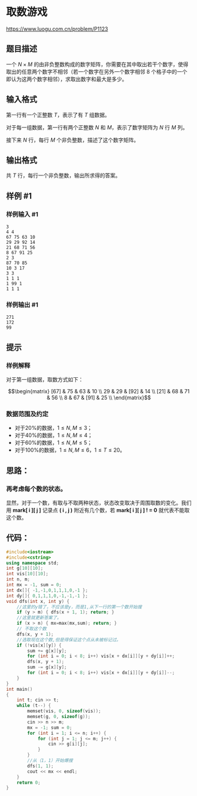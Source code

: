 # 取数游戏

https://www.luogu.com.cn/problem/P1123

## 题目描述

一个 $N\times M$ 的由非负整数构成的数字矩阵，你需要在其中取出若干个数字，使得取出的任意两个数字不相邻（若一个数字在另外一个数字相邻 $8$ 个格子中的一个即认为这两个数字相邻），求取出数字和最大是多少。

## 输入格式

第一行有一个正整数 $T$，表示了有 $T$ 组数据。

对于每一组数据，第一行有两个正整数 $N$ 和 $M$，表示了数字矩阵为 $N$ 行 $M$ 列。

接下来 $N$ 行，每行 $M$ 个非负整数，描述了这个数字矩阵。

## 输出格式

共 $T$ 行，每行一个非负整数，输出所求得的答案。

## 样例 #1

### 样例输入 #1

```
3
4 4
67 75 63 10
29 29 92 14
21 68 71 56
8 67 91 25
2 3
87 70 85
10 3 17
3 3
1 1 1
1 99 1
1 1 1
```

### 样例输出 #1

```
271
172
99
```

## 提示

### 样例解释

对于第一组数据，取数方式如下：

$$\begin{matrix}
[67] & 75 & 63 & 10 \\
29 & 29 & [92] & 14 \\
[21] & 68 & 71 & 56 \\
8 & 67 & [91] & 25 \\
\end{matrix}$$


### 数据范围及约定

- 对于$20\%$的数据，$1\le N, M \le 3$；
- 对于$40\%$的数据，$1\le N, M\le 4$；
- 对于$60\%$的数据，$1\le N, M\le 5$；
- 对于$100\%$的数据，$1\le N, M\le 6$，$1\le T\le 20$。





## 思路：

### **再考虑每个数的状态。**

显然，对于一个数，有取与不取两种状态，状态改变取决于周围取数的变化。我们用 **mark[ i ][ j ]** 记录点 **( i , j )** 附近有几个数，若 **mark[ i ][ j ] ! = 0** 就代表不能取这个数。



## 代码：

```cpp
#include<iostream>
#include<cstring>
using namespace std;
int g[10][10];
int vis[10][10];
int n, m;
int mx = -1, sum = 0;
int dx[]{ -1,-1,0,1,1,1,0,-1 };
int dy[]{ 0,1,1,1,0,-1,-1,-1 };
void dfs(int x, int y) {
	//这里的y错了，不应该是y，而是1,从下一行的第一个数开始搜
	if (y > m) { dfs(x + 1, 1); return; }
	//这里就更新答案了。
	if (x > n) { mx=max(mx,sum); return; }
	// 不取这个数
	dfs(x, y + 1);
	//选取现在这个数,但是得保证这个点从未被标记过。
	if (!vis[x][y]) {
		sum += g[x][y];
		for (int i = 0; i < 8; i++) vis[x + dx[i]][y + dy[i]]++;
		dfs(x, y + 1);
		sum -= g[x][y];
		for (int i = 0; i < 8; i++) vis[x + dx[i]][y + dy[i]]--;
	}
}
int main()
{
	int t; cin >> t;
	while (t--) {
		memset(vis, 0, sizeof(vis));
		memset(g, 0, sizeof(g));
		cin >> n >> m;
		mx = -1; sum = 0;
		for (int i = 1; i <= n; i++) {
			for (int j = 1; j <= m; j++) {
				cin >> g[i][j];
			}
		}
		//从（1，1）开始爆搜
		dfs(1, 1);
		cout << mx << endl;
	}
	return 0;
}
```


